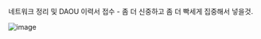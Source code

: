 네트워크 정리 및 DAOU 이력서 접수 - 좀 더 신중하고 좀 더 빡세게 집중해서 넣을것.

![image](https://github.com/PocachipMind/TIL/assets/101550112/c2a3e934-51be-4898-852b-8590ae55b47a)

